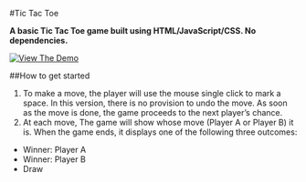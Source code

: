 #Tic Tac Toe

**A basic Tic Tac Toe game built using HTML/JavaScript/CSS. No dependencies.** 

[![View The Demo](https://www.mtb.com/personal/onlineservices/PublishingImages/alt-banking-button-view-demo-cs5452.jpg)](http://codepen.io/vasanthkay/pen/KVzYzG?editors=001)


##How to get started
1. To make a move, the player will use the mouse single click to mark a space. In this version, there is no provision to undo the move. As soon as the move is done, the game proceeds to the next player’s chance.
2. At each move, The game will show whose move (Player A or Player B) it is. When the game ends, it displays one of the following three outcomes:

* Winner: Player A
* Winner: Player B
* Draw


